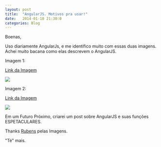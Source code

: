 ```yaml
---
layout: post
title:  "AngularJS. Motivos pra usar!"
date:   2014-01-10 21:30:0
categories: Blog
---
```


Boenas,

Uso diariamente AngularJs, e me identifico muito com essas duas imagens. Achei muito bacana
como elas descrevem o AngularJS.

Imagem 1: <div class="imagem imagem-mobile"><a class="imagem-mobile" href="http://nathanleclaire.com/images/smooth-angular-tips/js-learning-curves.jpg" />Link da Imagem</a></div>
<div class="imagem"><img src="http://nathanleclaire.com/images/smooth-angular-tips/js-learning-curves.jpg" /></div>

Imagem 2: <div class="imagem imagem-mobile"><a class="imagem-mobile" href="http://www.bennadel.com/resources/uploads/2013/feelings_about_angularjs_over_time.png" />Link da Imagem</a></div>
<div class="imagem"><img src="http://www.bennadel.com/resources/uploads/2013/feelings_about_angularjs_over_time.png" /></div>

Em um Futuro Próximo, criarei um post sobre AngularJS e suas funções ESPETACULARES.

Thanks <a href="https://plus.google.com/u/0/110290821588589095157/posts">Rubens</a> pelas Imagens.

"Té" mais.
